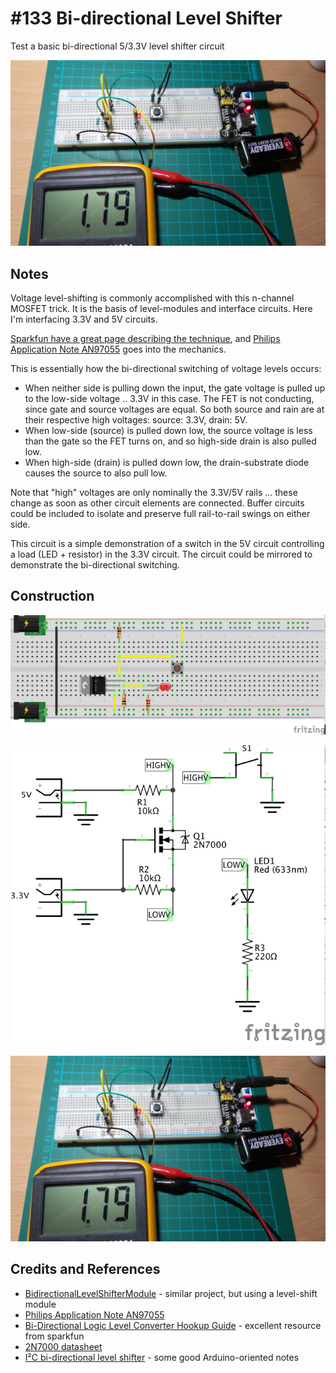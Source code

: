 # #133 Bi-directional Level Shifter

Test a basic bi-directional 5/3.3V level shifter circuit

![Build](./assets/BidirectionalLevelShifter_build.jpg?raw=true)

## Notes

Voltage level-shifting is commonly accomplished with this n-channel MOSFET trick.
It is the basis of level-modules and interface circuits. Here I'm interfacing 3.3V and 5V circuits.

[Sparkfun have a great page describing the technique](https://learn.sparkfun.com/tutorials/bi-directional-logic-level-converter-hookup-guide), and [Philips Application Note AN97055](http://cdn.sparkfun.com/tutorialimages/BD-LogicLevelConverter/an97055.pdf)
goes into the mechanics.

This is essentially how the bi-directional switching of voltage levels occurs:

* When neither side is pulling down the input, the gate voltage is pulled up to the low-side voltage .. 3.3V in this case. The FET is not conducting, since gate and source voltages are equal. So both source and rain are at their respective high voltages: source: 3.3V, drain: 5V.
* When low-side (source) is pulled down low, the source voltage is less than the gate so the FET turns on, and so high-side drain is also pulled low.
* When high-side (drain) is pulled down low, the drain-substrate diode causes the source to also pull low.

Note that "high" voltages are only nominally the 3.3V/5V rails ... these change as soon as other circuit elements are connected. Buffer circuits could be included to isolate and preserve full rail-to-rail swings on either side.

This circuit is a simple demonstration of a switch in the 5V circuit controlling a load (LED + resistor) in the 3.3V circuit. The circuit could be mirrored to demonstrate the bi-directional switching.

## Construction

![Breadboard](./assets/BidirectionalLevelShifter_bb.jpg?raw=true)

![The Schematic](./assets/BidirectionalLevelShifter_schematic.jpg?raw=true)

![The Build](./assets/BidirectionalLevelShifter_build.jpg?raw=true)

## Credits and References

* [BidirectionalLevelShifterModule](../BidirectionalLevelShifterModule) - similar project, but using a level-shift module
* [Philips Application Note AN97055](http://cdn.sparkfun.com/tutorialimages/BD-LogicLevelConverter/an97055.pdf)
* [Bi-Directional Logic Level Converter Hookup Guide](https://learn.sparkfun.com/tutorials/bi-directional-logic-level-converter-hookup-guide) - excellent resource from sparkfun
* [2N7000 datasheet](https://www.futurlec.com/Transistors/2N7000.shtml)
* [I²C bi-directional level shifter](http://playground.arduino.cc/Main/I2CBi-directionalLevelShifter) - some good Arduino-oriented notes
